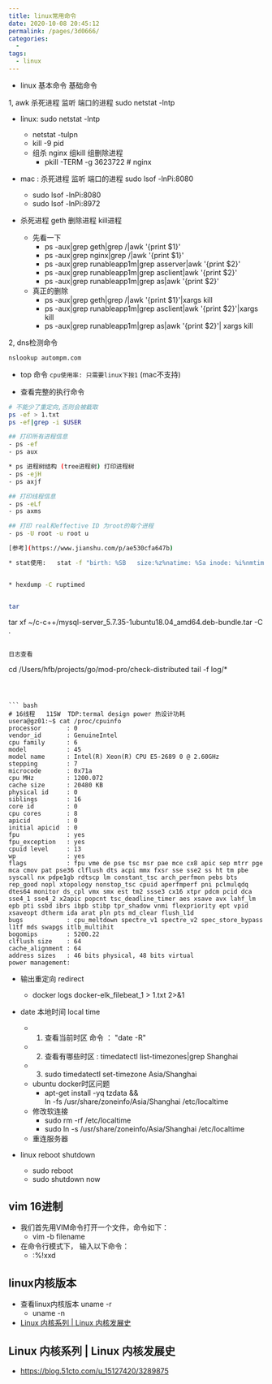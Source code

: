 ```yaml
---
title: linux常用命令
date: 2020-10-08 20:45:12
permalink: /pages/3d0666/
categories:
  -
tags:
  - linux
---
```



* linux 基本命令 基础命令

1, awk  杀死进程 监听 端口的进程  sudo  netstat -lntp
  * linux:  sudo  netstat -lntp
    * netstat -tulpn
    * kill -9 pid
    * 组杀 nginx  组kill  组删除进程
      * pkill -TERM -g 3623722   # nginx
  * mac :  杀死进程 监听 端口的进程 sudo lsof -lnPi:8080 
    * sudo lsof -lnPi:8080
    * sudo lsof -lnPi:8972


* 杀死进程 geth 删除进程 kill进程
  * 先看一下
    * ps -aux|grep geth|grep /|awk '{print $1}'
    * ps -aux|grep nginx|grep /|awk '{print $1}'
    * ps -aux|grep runableapp1m|grep asserver|awk '{print $2}'
    * ps -aux|grep runableapp1m|grep asclient|awk '{print $2}'
    * ps -aux|grep runableapp1m|grep as|awk '{print $2}'
  * 真正的删除
    * ps -aux|grep geth|grep /|awk '{print $1}'|xargs kill
    * ps -aux|grep runableapp1m|grep asclient|awk '{print $2}'|xargs kill
    * ps -aux|grep runableapp1m|grep as|awk '{print $2}'| xargs kill


2, dns检测命令
``` bash
nslookup autompm.com   
```

* top 命令  `cpu使用率: 只需要linux下按1` (mac不支持)


* 查看完整的执行命令
``` bash
# 不能少了重定向,否则会被截取
ps -ef > 1.txt
ps -ef|grep -i $USER

## 打印所有进程信息
- ps -ef
- ps aux

* ps 进程树结构 (tree进程树) 打印进程树
- ps -ejH
- ps axjf

## 打印线程信息
- ps -eLf
- ps axms

## 打印 real和effective ID 为root的每个进程
- ps -U root -u root u

[参考](https://www.jianshu.com/p/ae530cfa647b)

* stat使用:   stat -f "birth: %SB   size:%z%natime: %Sa inode: %i%nmtime: %Sm%nctime: %Sc%n" 2.txt 


* hexdump -C ruptimed


tar
```
tar xf ~/c-c++/mysql-server_5.7.35-1ubuntu18.04_amd64.deb-bundle.tar -C .
```

日志查看
```
cd /Users/hfb/projects/go/mod-pro/check-distributed
tail -f log/*
```



``` bash
# 16线程   115W  TDP:termal design power 热设计功耗 
usera@gz01:~$ cat /proc/cpuinfo 
processor       : 0
vendor_id       : GenuineIntel
cpu family      : 6
model           : 45
model name      : Intel(R) Xeon(R) CPU E5-2689 0 @ 2.60GHz
stepping        : 7
microcode       : 0x71a
cpu MHz         : 1200.072
cache size      : 20480 KB
physical id     : 0
siblings        : 16
core id         : 0
cpu cores       : 8
apicid          : 0
initial apicid  : 0
fpu             : yes
fpu_exception   : yes
cpuid level     : 13
wp              : yes
flags           : fpu vme de pse tsc msr pae mce cx8 apic sep mtrr pge mca cmov pat pse36 clflush dts acpi mmx fxsr sse sse2 ss ht tm pbe syscall nx pdpe1gb rdtscp lm constant_tsc arch_perfmon pebs bts rep_good nopl xtopology nonstop_tsc cpuid aperfmperf pni pclmulqdq dtes64 monitor ds_cpl vmx smx est tm2 ssse3 cx16 xtpr pdcm pcid dca sse4_1 sse4_2 x2apic popcnt tsc_deadline_timer aes xsave avx lahf_lm epb pti ssbd ibrs ibpb stibp tpr_shadow vnmi flexpriority ept vpid xsaveopt dtherm ida arat pln pts md_clear flush_l1d
bugs            : cpu_meltdown spectre_v1 spectre_v2 spec_store_bypass l1tf mds swapgs itlb_multihit
bogomips        : 5200.22
clflush size    : 64
cache_alignment : 64
address sizes   : 46 bits physical, 48 bits virtual
power management:
```


* 输出重定向 redirect 
  *  docker logs docker-elk_filebeat_1 > 1.txt 2>&1

* date 本地时间 local time
  * 1. 查看当前时区 命令 ： "date -R"
  * 2. 查看有哪些时区  :  timedatectl list-timezones|grep Shanghai
  * 3. sudo timedatectl set-timezone Asia/Shanghai
  * ubuntu docker时区问题
    * apt-get install -yq tzdata && \
    ln -fs /usr/share/zoneinfo/Asia/Shanghai /etc/localtime
  * 修改软连接
    * sudo rm -rf /etc/localtime
    * sudo ln -s /usr/share/zoneinfo/Asia/Shanghai /etc/localtime
  * 重连服务器

* linux reboot shutdown
  * sudo reboot
  * sudo shutdown now 

## vim 16进制
  * 我们首先用VIM命令打开一个文件，命令如下：
    * vim -b filename
  * 在命令行模式下， 输入以下命令：
    * :%!xxd



## linux内核版本
- 查看linux内核版本  uname -r
  - uname -n
- [Linux 内核系列 | Linux 内核发展史](https://blog.51cto.com/u_15127420/3289875)


## Linux 内核系列 | Linux 内核发展史 
- https://blog.51cto.com/u_15127420/3289875

